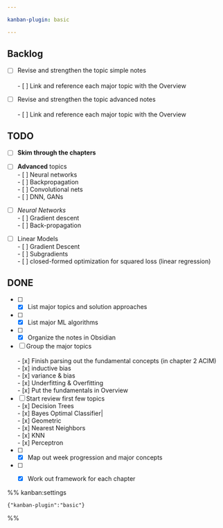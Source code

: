 ```yaml
---

kanban-plugin: basic

---
```


## Backlog

- [ ] Revise and strengthen the topic simple notes<br><br>- [ ] Link and reference each major topic with the Overview
- [ ] Revise and strengthen the topic advanced notes<br><br>- [ ] Link and reference each major topic with the Overview


## TODO

- [ ] **Skim through the chapters**
- [ ] **Advanced** topics<br>- [ ] Neural networks<br>- [ ] Backpropagation<br>- [ ] Convolutional nets<br>- [ ] DNN, GANs
- [ ] *Neural Networks*<br>- [ ] Gradient descent<br>- [ ] Back-propagation
- [ ] Linear Models<br>- [ ] Gradient Descent<br>- [ ] Subgradients<br>- [ ] closed-formed optimization for squared loss (linear regression)


## DONE

- [ ] - [x] List major topics and solution approaches
- [ ] - [x] List major ML algorithms
- [ ] - [x] Organize the notes in Obsidian
- [ ] Group the major topics<br><br>- [x] Finish parsing out the fundamental concepts (in chapter 2 ACIM)<br>	- [x] inductive bias<br>	- [x] variance & bias<br>	- [x] Underfitting & Overfitting<br>- [x] Put the fundamentals in Overview
- [ ] Start review first few topics<br>- [x] Decision Trees<br>- [x] Bayes Optimal Classifier|<br>- [x] Geometric<br>- [x] Nearest Neighbors<br>- [x] KNN<br>- [x] Perceptron
- [ ] - [x] Map out week progression and major concepts
- [ ] - [x] Work out framework for each chapter




%% kanban:settings
```
{"kanban-plugin":"basic"}
```
%%